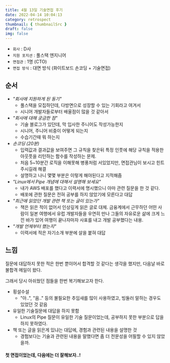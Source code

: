 ```yaml
---
title: 4월 13일 기술면접 후기
date: 2022-04-14 10:04:13
category: retrospect
thumbnail: { thumbnailSrc }
draft: false
img: false
---
```


- `회사` : D사
- `지원 포지션` : 풀스택 엔지니어
- `면접관` : 1명 (CTO)
- `면접 방식` : 대면 방식 (화이트보드 손코딩 + 기술면접)

## 순서

- _"회사에 지원하게 된 동기"_
  - 풀스택을 모집하던데, 다방면으로 성장할 수 있는 기회라고 여겨서
  - 시니어 개발자들로부터 배울점이 많을 것 같아서
- _"회사에 대해 궁금한 점"_
  - 기술 블로그가 있던데, 막 입사한 주니어도 작성가능한지
  - 시니어, 주니어 비중이 어떻게 되는지
  - 수습기간때 뭐 하는지
- _손코딩 (20분)_
  - 입력값과 결과값을 보여주면 그 규칙을 찾은뒤 특정 인풋에 해당 규칙을 적용한 아웃풋을 리턴하는 함수를 작성하는 문제.
  - 처음 5~10분간 로직을 이해못해 병풍처럼 서있었지만, 면접관님이 보시고 힌트주시길래 해결
  - 설명하고 나니 몇몇 부분은 이렇게 해야된다고 지적해줌
- _"Linux에서 Pipe 개념에 대해서 설명해 보세요"_
  - 내가 AWS 배포를 했다고 이력서에 명시했으니 아마 관련 질문을 한 것 같다.
  - 배포에 관한 질문은 전혀 공부를 하지 않았기에 모른다고 대답
- _"최근에 읽었던 개발 관련 책 또는 글이 있는가"_
  - 책은 읽은 적이 없어서 인상깊게 읽은 글로 대체. 금융계에서 근무하던 어떤 사람이 일본 여행에서 유럽 개발자들을 우연히 만나 그들의 자유로운 삶에 크게 느낀 바가 있어 여행이 끝나자마자 사표를 내고 개발 공부했다는 내용.
- _"개발 언제부터 했는지"_
  - 이력서에 적은 자기소개 부분에 살을 붙혀 대답

## 느낌

질문에 대답하지 못한 적은 한번 뿐이어서 합격할 것 같다는 생각을 했지만, 다음날 바로 불합격 메일이 왔다.

그래서 당시 아쉬웠던 점들을 한번 복기해보고자 한다.

- 횡설수설
  - "아..", "음.." 등의 불필요한 추임새를 많이 사용하였고, 빙둘러 말하는 경우도 있었던 것 같음
- 유일한 기술질문에 대답을 하지 못함
  - Linux의 Pipe 질문이 유일한 기술 질문이었는데, 공부하지 못한 부분으로 답을 하지 못하였다.
- 책 또는 글을 읽은게 있냐는 대답에, 경험과 관련된 내용을 설명한 것
  - 경험보다는 기술과 관련된 내용을 말했다면 좀 더 전문성을 어필할 수 있지 않았을까.

#### 첫 면접이었는데, 다음에는 더 잘해보자..!
